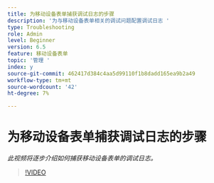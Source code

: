 ```yaml
---
title: 为移动设备表单捕获调试日志的步骤
description: '为与移动设备表单相关的调试问题配置调试日志 '
type: Troubleshooting
role: Admin
level: Beginner
version: 6.5
feature: 移动设备表单
topic: '管理 '
index: y
source-git-commit: 462417d384c4aa5d99110f1b8dadd165ea9b2a49
workflow-type: tm+mt
source-wordcount: '42'
ht-degree: 7%

---
```



# 为移动设备表单捕获调试日志的步骤

*此视频将逐步介绍如何捕获移动设备表单的调试日志。*

>[!VIDEO](https://video.tv.adobe.com/v/335516?quality=9&learn=on)
